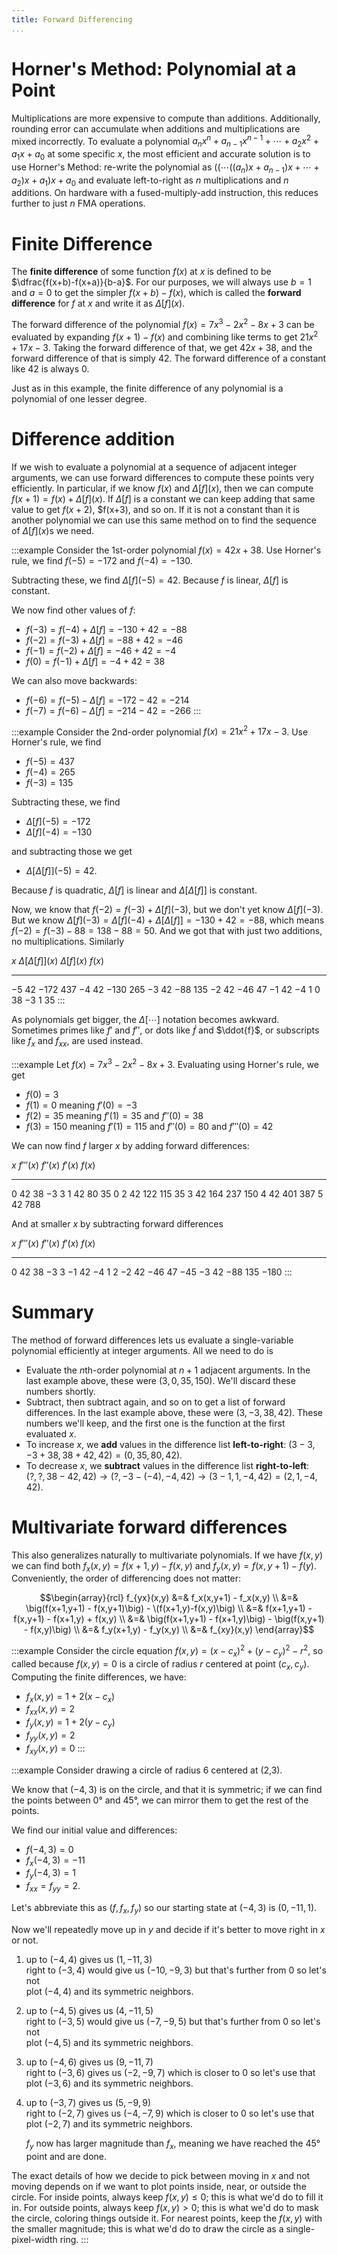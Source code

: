 ```yaml
---
title: Forward Differencing
...
```



# Horner's Method: Polynomial at a Point

Multiplications are more expensive to compute than additions.
Additionally, rounding error can accumulate when additions and multiplications are mixed incorrectly.
To evaluate a polynomial $a_n x^n + a_{n-1} x^{n-1} + \cdots + a_2 x^2 + a_1 x + a_0$
at some specific $x$,
the most efficient and accurate solution is to use Horner's Method:
re-write the polynomial as $((\cdots((a_n) x + a_{n-1}) x + \cdots + a_2) x + a_1) x + a_0$
and evaluate left-to-right as $n$ multiplications and $n$ additions.
On hardware with a fused-multiply-add instruction, this reduces further to just $n$ FMA operations.

# Finite Difference

The **finite difference** of some function $f(x)$ at $x$ is defined to be $\dfrac{f(x+b)-f(x+a)}{b-a}$.
For our purposes, we will always use $b=1$ and $a=0$ to get the simpler $f(x+b)-f(x)$,
which is called the **forward difference** for $f$ at $x$
and write it as $\Delta[f](x)$.

The forward difference of the polynomial $f(x) = 7 x^3 - 2 x^2 - 8x + 3$
can be evaluated by expanding $f(x+1)-f(x)$ and combining like terms
to get $21x^2 + 17x - 3$.
Taking the forward difference of that, we get $42x+38$,
and the forward difference of that is simply $42$.
The forward difference of a constant like $42$ is always $0$.

Just as in this example, the finite difference of any polynomial is a polynomial of one lesser degree.

# Difference addition

If we wish to evaluate a polynomial at a sequence of adjacent integer arguments,
we can use forward differences to compute these points very efficiently.
In particular, if we know $f(x)$ and $\Delta[f](x)$,
then we can compute $f(x+1) = f(x) + \Delta[f](x)$.
If $\Delta[f]$ is a constant we can keep adding that same value to get $f(x+2)$, $f(x+3), and so on.
If it is not a constant than it is another polynomial we can use this same method on to find the sequence of $\Delta[f](x)$s we need.

:::example
Consider the 1st-order polynomial $f(x) = 42x + 38$.
Use Horner's rule, we find $f(-5) = -172$
and $f(-4) = -130$.

Subtracting these, we find $\Delta[f](-5) = 42$.
Because $f$ is linear, $\Delta[f]$ is constant.

We now find other values of $f$:

- $f(-3) = f(-4) + \Delta[f] = -130+42 = -88$
- $f(-2) = f(-3) + \Delta[f] = -88+42 = -46$
- $f(-1) = f(-2) + \Delta[f] = -46+42 = -4$
- $f(0) = f(-1) + \Delta[f] = -4+42 = 38$

We can also move backwards:

- $f(-6) = f(-5) - \Delta[f] = -172-42 = -214$
- $f(-7) = f(-6) - \Delta[f] = -214-42 = -266$
:::

:::example
Consider the 2nd-order polynomial $f(x) = 21x^2 + 17x - 3$.
Use Horner's rule, we find 

- $f(-5) = 437$
- $f(-4) = 265$
- $f(-3) = 135$

Subtracting these, we find

- $\Delta[f](-5) = -172$
- $\Delta[f](-4) = -130$

and subtracting those we get

- $\Delta\big[\Delta[f]\big](-5) = 42$.

Because $f$ is quadratic, $\Delta[f]$ is linear and $\Delta\big[\Delta[f]\big]$ is constant.

Now, we know that $f(-2) = f(-3) + \Delta[f](-3)$, but we don't yet know $\Delta[f](-3)$.
But we know $\Delta[f](-3) = \Delta[f](-4) + \Delta\big[\Delta[f]\big] = -130 + 42 = -88$,
which means $f(-2) = f(-3) - 88 = 138 - 88 = 50$.
And we got that with just two additions, no multiplications.
Similarly

 $x$     $\Delta\big[\Delta[f]\big](x)$     $\Delta[f](x)$     $f(x)$
-----   --------------------------------   ----------------   --------
$-5$    $42$                                $-172$              $437$
$-4$    $42$                                $-130$              $265$
$-3$    $42$                                $-88$               $135$
$-2$    $42$                                $-46$               $47$
$-1$    $42$                                $-4$                $1$
$0$                                         $38$                $-3$
$1$                                                             $35$
:::

As polynomials get bigger, the $\Delta[\cdots]$ notation becomes awkward.
Sometimes primes like $f\prime$ and $f\prime\prime$,
or dots like $\dot{f}$ and $\ddot{f}$,
or subscripts like $f_x$ and $f_{xx}$, are used instead.

:::example
Let $f(x) = 7 x^3 - 2 x^2 - 8x + 3$.
Evaluating using Horner's rule, we get

- $f(0) = 3$
- $f(1) = 0$ meaning $f'(0) = -3$
- $f(2) = 35$ meaning $f'(1) = 35$ and $f''(0) = 38$
- $f(3) = 150$ meaning $f'(1) = 115$ and $f''(0) = 80$ and $f'''(0) = 42$

We can now find $f$ larger $x$ by adding forward differences:

 $x$     $f'''(x)$   $f''(x)$    $f'(x)$     $f(x)$
----    ----------- ----------  ---------   --------
$0$     $42$        $38$        $-3$        $3$
$1$     $42$        $80$        $35$        $0$
$2$     $42$        $122$       $115$       $35$
$3$     $42$        $164$       $237$       $150$
$4$     $42$                    $401$       $387$
$5$     $42$                                $788$

And at smaller $x$ by subtracting forward differences

 $x$     $f'''(x)$   $f''(x)$    $f'(x)$     $f(x)$
----    ----------- ----------  ---------   --------
$0$     $42$        $38$        $-3$        $3$
$-1$    $42$        $-4$        $1$         $2$
$-2$    $42$        $-46$       $47$        $-45$
$-3$    $42$        $-88$       $135$       $-180$
:::

# Summary

The method of forward differences lets us evaluate a single-variable polynomial efficiently at integer arguments.
All we need to do is

- Evaluate the $n$th-order polynomial at $n+1$ adjacent arguments.
    In the last example above, these were $(3,0,35,150)$.
    We'll discard these numbers shortly.
- Subtract, then subtract again, and so on to get a list of forward differences.
    In the last example above, these were $(3,-3,38,42)$.
    These numbers we'll keep, and the first one is the function at the first evaluated $x$.
- To increase $x$, we **add** values in the difference list **left-to-right**:
    $(3-3,-3+38,38+42,42) = (0,35,80,42)$.
- To decrease $x$, we **subtract** values in the difference list **right-to-left**:
    $(?,?,38-42,42) \rightarrow (?,-3-(-4),-4,42) \rightarrow (3-1,1,-4,42) = (2,1,-4,42)$.

# Multivariate forward differences

This also generalizes naturally to multivariate polynomials.
If we have $f(x,y)$ we can find both $f_x(x,y) = f(x+1,y) - f(x,y)$
and $f_y(x,y) = f(x,y+1) - f(y)$.
Conveniently, the order of differencing does not matter:

$$\begin{array}{rcl}
f_{yx}(x,y) &=& f_x(x,y+1) - f_x(x,y) \\
            &=& \big(f(x+1,y+1) - f(x,y+1)\big) - \(f(x+1,y)-f(x,y)\big) \\
            &=& f(x+1,y+1) - f(x,y+1) - f(x+1,y) + f(x,y) \\
            &=& \big(f(x+1,y+1) - f(x+1,y)\big) - \big(f(x,y+1) - f(x,y)\big) \\
            &=& f_y(x+1,y) - f_y(x,y) \\
            &=& f_{xy}(x,y)
\end{array}$$

:::example
Consider the circle equation $f(x,y) = (x-c_x)^2 + (y-c_y)^2 - r^2$,
so called because $f(x,y) = 0$ is a circle of radius $r$ centered at point $(c_x,c_y)$.
Computing the finite differences, we have:

- $f_x(x,y) = 1+2(x-c_x)$
- $f_{xx}(x,y) = 2$
- $f_y(x,y) = 1+2(y-c_y)$
- $f_{yy}(x,y) = 2$
- $f_{xy}(x,y) = 0$
:::

:::example
Consider drawing a circle of radius 6 centered at (2,3).

We know that $(-4,3)$ is on the circle, and that it is symmetric;
if we can find the points between 0° and 45°, we can mirror them to get the rest of the points.

We find our initial value and differences:

- $f(-4,3) = 0$
- $f_{x}(-4,3) = -11$
- $f_{y}(-4,3) = 1$
- $f_{xx} = f_{yy} = 2$.

Let's abbreviate this as $(f,f_x,f_y)$ so our starting state at $(-4,3)$ is $(0,-11,1)$.

Now we'll repeatedly move up in $y$ and decide if it's better to move right in $x$ or not.

1.  up to $(-4,4)$ gives us $(1,-11,3)$\
    right to $(-3,4)$ would give us $(-10,-9,3)$ but that's further from 0 so let's not\
    plot $(-4,4)$ and its symmetric neighbors.
1.  up to $(-4,5)$ gives us $(4,-11,5)$\
    right to $(-3,5)$ would give us $(-7,-9,5)$ but that's further from 0 so let's not\
    plot $(-4,5)$ and its symmetric neighbors.
1.  up to $(-4,6)$ gives us $(9,-11,7)$\
    right to $(-3,6)$ gives us $(-2,-9,7)$ which is closer to 0 so let's use that\
    plot $(-3,6)$ and its symmetric neighbors.
1.  up to $(-3,7)$ gives us $(5,-9,9)$\
    right to $(-2,7)$ gives us $(-4,-7,9)$ which is closer to 0 so let's use that\
    plot $(-2,7)$ and its symmetric neighbors.
    
    $f_y$ now has larger magnitude than $f_x$, meaning we have reached the 45° point and are done.

The exact details of how we decide to pick between moving in $x$ and not moving depends on if we want to plot points inside, near, or outside the circle.
For inside points, always keep $f(x,y) \le 0$; this is what we'd do to fill it in.
For outside points, always keep $f(x,y) > 0$; this is what we'd do to mask the circle, coloring things outside it.
For nearest points, keep the $f(x,y)$ with the smaller magnitude; this is what we'd do to draw the circle as a single-pixel-width ring.
:::
